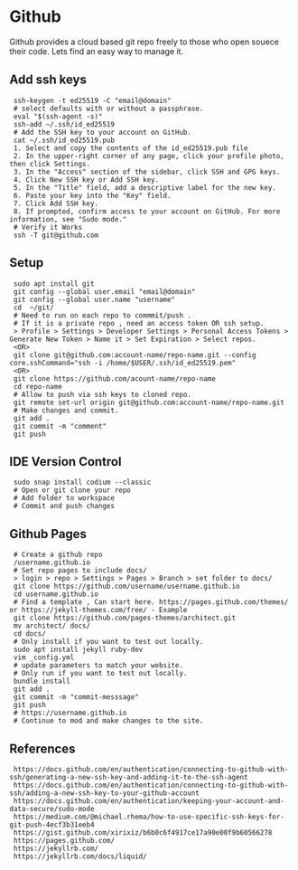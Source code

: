 Github
=====

Github provides a cloud based git repo freely to those who open souece their code. Lets find an easy way to manage it. 

Add ssh keys
------------

     ssh-keygen -t ed25519 -C "email@domain"
     # select defaults with or without a passphrase.
     eval "$(ssh-agent -s)"
     ssh-add ~/.ssh/id_ed25519
     # Add the SSH key to your account on GitHub. 
     cat ~/.ssh/id_ed25519.pub
     1. Select and copy the contents of the id_ed25519.pub file
     2. In the upper-right corner of any page, click your profile photo, then click Settings. 
     3. In the "Access" section of the sidebar, click SSH and GPG keys.
     4. Click New SSH key or Add SSH key. 
     5. In the "Title" field, add a descriptive label for the new key. 
     6. Paste your key into the "Key" field. 
     7. Click Add SSH key. 
     8. If prompted, confirm access to your account on GitHub. For more information, see "Sudo mode."
     # Verify it Works
     ssh -T git@github.com

Setup
-----

     sudo apt install git 
     git config --global user.email "email@domain"
     git config --global user.name "username"
     cd  ~/git/
     # Need to run on each repo to commmit/push . 
     # If it is a private repo , need an access token OR ssh setup. 
     > Profile > Settings > Developer Settings > Personal Access Tokens > Generate New Token > Name it > Set Expiration > Select repos. 
     <OR>
     git clone git@github.com:account-name/repo-name.git --config core.sshCommand="ssh -i /home/$USER/.ssh/id_ed25519.pem"
     <OR>
     git clone https://github.com/acount-name/repo-name
     cd repo-name
     # Allow to push via ssh keys to cloned repo.
     git remote set-url origin git@github.com:account-name/repo-name.git
     # Make changes and commit. 
     git add .
     git commit -m "comment"
     git push

IDE Version Control
--------------------

     sudo snap install codium --classic
     # Open or git clone your repo
     # Add folder to workspace
     # Commit and push changes 

Github Pages
------------


     # Create a github repo
     /username.github.io
     # Set repo pages to include docs/
     > login > repo > Settings > Pages > Branch > set folder to docs/ 
     git clone https://github.com/username/username.github.io
     cd username.github.io
     # Find a template , Can start here. https://pages.github.com/themes/ or https://jekyll-themes.com/free/ - Example
     git clone https://github.com/pages-themes/architect.git
     mv architect/ docs/
     cd docs/
     # Only install if you want to test out locally. 
     sudo apt install jekyll ruby-dev
     vim _config.yml
     # update parameters to match your website.
     # Only run if you want to test out locally. 
     bundle install
     git add .
     git commit -m "commit-messsage"
     git push 
     # https://username.github.io
     # Continue to mod and make changes to the site. 

References
-----------

     https://docs.github.com/en/authentication/connecting-to-github-with-ssh/generating-a-new-ssh-key-and-adding-it-to-the-ssh-agent
     https://docs.github.com/en/authentication/connecting-to-github-with-ssh/adding-a-new-ssh-key-to-your-github-account
     https://docs.github.com/en/authentication/keeping-your-account-and-data-secure/sudo-mode
     https://medium.com/@michael.rhema/how-to-use-specific-ssh-keys-for-git-push-4ecf3b31eeb4
     https://gist.github.com/xirixiz/b6b0c6f4917ce17a90e00f9b60566278
     https://pages.github.com/
     https://jekyllrb.com/
     https://jekyllrb.com/docs/liquid/